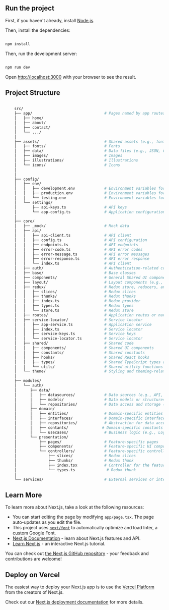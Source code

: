## Run the project

First, if you haven't already, install [Node.js](https://nodejs.org/en/download/).

Then, install the dependencies:

```bash

npm install

```

Then, run the development server:

```bash

npm run dev

```

Open [http://localhost:3000](http://localhost:3000) with your browser to see the result.

## Project Structure

```bash

    src/
    ├── app/                                # Pages named by app routes
    │   ├── home/
    │   ├── about/
    │   ├── contact/
    │   └── .../
    │
    ├── assets/                             # Shared assets (e.g., fonts, images)
    │   ├── fonts/                          # Fonts
    │   ├── data/                           # Data files (e.g., JSON, CSV)
    │   ├── images/                         # Images
    │   ├── illustrations/                  # Illustrations
    │   └── icons/                          # Icons
    │
    │
    ├── config/
    │   ├── env/
    │   │   ├── development.env             # Environment variables for development
    │   │   ├── production.env              # Environment variables for production
    │   │   └── testing.env                 # Environment variables for testing
    │   └── settings/
    │       ├── api-keys.ts                 # API keys
    │       └── app-config.ts               # Application configuration
    │
    ├── core/
    │   ├── _mock/                          # Mock data
    │   ├── api/
    │   │   ├── api-client.ts               # API client
    │   │   ├── config.ts                   # API configuration
    │   │   ├── endpoints.ts                # API endpoints
    │   │   ├── error-code.ts               # API error codes
    │   │   ├── error-message.ts            # API error messages
    │   │   ├── error-response.ts           # API error response
    │   │   └── index.ts                    # API client
    │   ├── auth/                           # Authentication-related code
    │   ├── base/                           # Base classes
    │   ├── components/                     # General Shared UI components
    │   ├── layout/                         # Layout components (e.g., header, footer)
    │   ├── redux/                          # Redux store, reducers, and thunk
    │   │   ├── slices/                     # Redux slices
    │   │   ├── thunks/                     # Redux thunks
    │   │   ├── index.ts                    # Redux provider
    │   │   ├── types.ts                    # Redux types
    │   │   └── store.ts                    # Redux store
    │   ├── routes/                         # Application routes or navigation paths
    │   ├── service-locator/                # Service locator
    │   │   ├── app-service.ts              # Application service
    │   │   ├── index.ts                    # Service locator
    │   │   ├── service-keys.ts             # Service keys
    │   │   └── service-locator.ts          # Service locator
    │   ├── shared/                         # Shared code
    │   │   ├── components/                 # Shared UI components
    │   │   ├── constants/                  # Shared constants
    │   │   ├── hooks/                      # Shared React hooks
    │   │   ├── types/                      # Shared TypeScript types and interfaces
    │   │   └── utils/                      # Shared utility functions and helpers
    │   └── theme/                          # Styling and theming-related files
    │
    ├── modules/
    │   └── auth/
    │      ├── data/
    │      │   ├── datasources/             # Data sources (e.g., API, LocalStorage)
    │      │   ├── models/                  # Data models or structures for data transfer without behavior (e.g., User, Post)
    │      │   └── repositories/            # Data access and storage (e.g., UserRepository)
    │      ├── domain/
    │      │   ├── entities/                # Domain-specific entities with behavior and business rules (e.g., User, Post)
    │      │   ├── interfaces/              # Domain-specific interfaces (e.g., IUserRepository)
    │      │   ├── repositories/            # Abstraction for data access (e.g., UserRepository)
    │      │   ├── contants/               # Domain-specific constants
    │      │   └── usecases/                # Business logic (e.g., Login, Logout)
    │      └── presentation/
    │          ├── pages/                   # Feature-specific pages
    │          ├── components/              # Feature-specific UI components
    │          └── controllers/             # Feature-specific controllers
    │              ├── slices/              # Redux slices
    │              ├── thunks/              # Redux thunk
    │              ├── index.tsx            # Controller for the feature
    │              └── types.ts              # Redux thunk
    │
    └── services/                           # External services or integrations

```

## Learn More

To learn more about Next.js, take a look at the following resources:

- You can start editing the page by modifying `app/page.tsx`. The page auto-updates as you edit the file.
- This project uses [`next/font`](https://nextjs.org/docs/basic-features/font-optimization) to automatically optimize and load Inter, a custom Google Font.
- [Next.js Documentation](https://nextjs.org/docs) - learn about Next.js features and API.
- [Learn Next.js](https://nextjs.org/learn) - an interactive Next.js tutorial.

You can check out [the Next.js GitHub repository](https://github.com/vercel/next.js/) - your feedback and contributions are welcome!

## Deploy on Vercel

The easiest way to deploy your Next.js app is to use the [Vercel Platform](https://vercel.com/new?utm_medium=default-template&filter=next.js&utm_source=create-next-app&utm_campaign=create-next-app-readme) from the creators of Next.js.

Check out our [Next.js deployment documentation](https://nextjs.org/docs/deployment) for more details.
